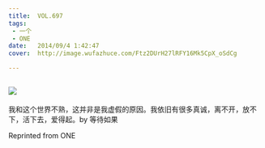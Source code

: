 ```yaml
---
title:	VOL.697
tags:
 - 一个
 - ONE
date:	2014/09/4 1:42:47
cover:	http://image.wufazhuce.com/Ftz2DUrH27lRFY16Mk5CpX_oSdCg

---
```

![](http://image.wufazhuce.com/Ftz2DUrH27lRFY16Mk5CpX_oSdCg)
---

我和这个世界不熟，这并非是我虚假的原因。我依旧有很多真诚，离不开，放不下，活下去，爱得起。by 等待如果
 
Reprinted from ONE
